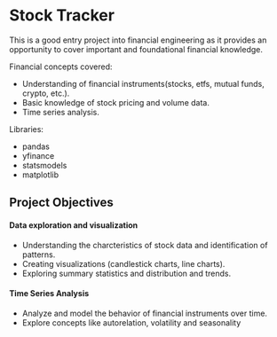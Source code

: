 # Stock Tracker
This is a good entry project into financial engineering as it provides an opportunity to cover important
and foundational financial knowledge.

Financial concepts covered:
- Understanding of financial instruments(stocks, etfs, mutual funds, crypto, etc.).
- Basic knowledge of stock pricing and volume data.
- Time series analysis.

Libraries:
- pandas
- yfinance
- statsmodels
- matplotlib


## Project Objectives
#### Data exploration and visualization
- Understanding the charcteristics of stock data and identification of patterns.
- Creating visualizations (candlestick charts, line charts).
- Exploring summary statistics and distribution and trends.

#### Time Series Analysis
- Analyze and model the behavior of financial instruments over time.
- Explore concepts like autorelation, volatility and seasonality
